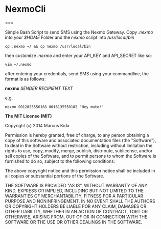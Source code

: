 # NexmoCli

===

Simple Bash Script to send SMS using the Nexmo Gateway.
Copy *.nexmo* into your *$HOME* Folder and the *nexmo* script into */usr/local/bin*

```
cp .nexmo ~/ && cp nexmo /usr/local/bin
```

then customize *.nexmo* and enter your API_KEY and API_SECRET like so:

```
vim ~/.nexmo
```

after entering your credentials, send SMS using your commandline, the format is as follows:

**nexmo** *SENDER* *RECIPIENT* *TEXT*

e.g.

```
nexmo 0012025550168 0016135550102 "Hey mate!"
```


**The MIT License (MIT)**

Copyright (c) 2014 Marcus Kida

Permission is hereby granted, free of charge, to any person obtaining a copy of this software and associated documentation files (the "Software"), to deal in the Software without restriction, including without limitation the rights to use, copy, modify, merge, publish, distribute, sublicense, and/or sell copies of the Software, and to permit persons to whom the Software is furnished to do so, subject to the following conditions:

The above copyright notice and this permission notice shall be included in all copies or substantial portions of the Software.

THE SOFTWARE IS PROVIDED "AS IS", WITHOUT WARRANTY OF ANY KIND, EXPRESS OR IMPLIED, INCLUDING BUT NOT LIMITED TO THE WARRANTIES OF MERCHANTABILITY, FITNESS FOR A PARTICULAR PURPOSE AND NONINFRINGEMENT. IN NO EVENT SHALL THE AUTHORS OR COPYRIGHT HOLDERS BE LIABLE FOR ANY CLAIM, DAMAGES OR OTHER LIABILITY, WHETHER IN AN ACTION OF CONTRACT, TORT OR OTHERWISE, ARISING FROM, OUT OF OR IN CONNECTION WITH THE SOFTWARE OR THE USE OR OTHER DEALINGS IN THE SOFTWARE.